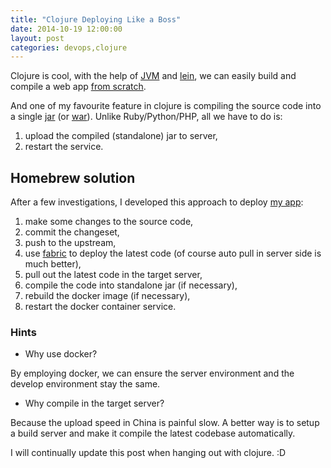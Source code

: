 ```yaml
---
title: "Clojure Deploying Like a Boss"
date: 2014-10-19 12:00:00
layout: post
categories: devops,clojure
---
```


Clojure is cool, with the help of [JVM][jvm_hosted] and [lein][lein],
we can easily build and compile a web app [from scratch][compojure_usage].


And one of my favourite feature in clojure is compiling the source code
into a single [jar][clojure_compile] (or [war][jar_vs_war]). Unlike Ruby/Python/PHP,
all we have to do is:

1. upload the compiled (standalone) jar to server,
1. restart the service.


## Homebrew solution

After a few investigations, I developed this approach to deploy [my app][gists-as-tricks]:

1. make some changes to the source code,
2. commit the changeset,
3. push to the upstream,
4. use [fabric][sample_fabfile] to deploy the latest code (of course auto pull in server side is much better),
5. pull out the latest code in the target server,
6. compile the code into standalone jar (if necessary),
7. rebuild the docker image (if necessary),
8. restart the docker container service.


### Hints

- Why use docker?

By employing docker, we can ensure the server environment and the develop
environment stay the same.

- Why compile in the target server?

Because the upload speed in China is painful slow. A better way is to setup a
build server and make it compile the latest codebase automatically.



I will continually update this post when hanging out with clojure. :D


[jvm_hosted]: http://clojure.org/jvm_hosted
[lein]: https://github.com/technomancy/leiningen
[compojure_usage]: https://github.com/weavejester/compojure#usage
[clojure_compile]: http://clojure.org/compilation
[jar_vs_war]: http://stackoverflow.com/questions/5871053/java-war-vs-jar-what-is-the-difference
[gists-as-tricks]: https://github.com/bcho/gists-as-tricks
[sample_fabfile]: https://github.com/bcho/gists-as-tricks/blob/master/fabfile.py
